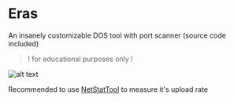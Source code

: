 # Eras
An insanely customizable DOS tool with port scanner (source code included)
> ! for educational purposes only !

![alt text](https://cdn.discordapp.com/attachments/1051113640733966407/1126912194102169620/Sc.png)

Recommended to use [NetStatTool](https://github.com/Noisec/netstattool/blob/main/netstattool.exe) to measure it's upload rate 
